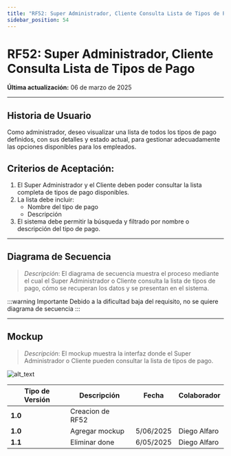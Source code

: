 ```yaml
---
title: "RF52: Super Administrador, Cliente Consulta Lista de Tipos de Pago"
sidebar_position: 54
---
```


# RF52: Super Administrador, Cliente Consulta Lista de Tipos de Pago

**Última actualización:** 06 de marzo de 2025

---

## Historia de Usuario

Como administrador, deseo visualizar una lista de todos los tipos de pago definidos, con sus detalles y estado actual, para gestionar adecuadamente las opciones disponibles para los empleados.

## **Criterios de Aceptación:**

1. El Super Administrador y el Cliente deben poder consultar la lista completa de tipos de pago disponibles.
2. La lista debe incluir:
   - Nombre del tipo de pago
   - Descripción
3. El sistema debe permitir la búsqueda y filtrado por nombre o descripción del tipo de pago.

---

## **Diagrama de Secuencia**

> _Descripción_: El diagrama de secuencia muestra el proceso mediante el cual el Super Administrador o Cliente consulta la lista de tipos de pago, cómo se recuperan los datos y se presentan en el sistema.

:::warning Importante
Debido a la dificultad baja del requisito, no se quiere diagrama de secuencia
:::

---

## **Mockup**

> _Descripción_: El mockup muestra la interfaz donde el Super Administrador o Cliente pueden consultar la lista de tipos de pago.

![alt_text](/img/consultar-tipo-pago.png)

| **Tipo de Versión** | **Descripción**  | **Fecha** | **Colaborador** |
| ------------------- | ---------------- | --------- | --------------- |
| **1.0**             | Creacion de RF52 |           |                 |
| **1.0**             | Agregar mockup   | 5/06/2025 | Diego Alfaro    |
| **1.1**             | Eliminar done    | 6/05/2025 | Diego Alfaro    |
